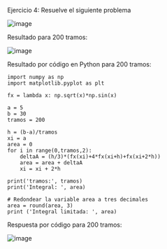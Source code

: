 Ejercicio 4: Resuelve el siguiente problema

![image](https://github.com/Jorge11Romero/M-todos-Num-ricos/assets/147437900/30059a79-c26f-497a-a162-1fa2fb6f0929)

Resultado para 200 tramos:

![image](https://github.com/Jorge11Romero/M-todos-Num-ricos/assets/147437900/c3e040b6-2c10-4dde-a984-ba6dda63680d)

Resultado por código en Python para 200 tramos:


    import numpy as np
    import matplotlib.pyplot as plt
    
    fx = lambda x: np.sqrt(x)*np.sin(x)
    
    a = 5
    b = 30
    tramos = 200
    
    h = (b-a)/tramos
    xi = a
    area = 0
    for i in range(0,tramos,2):
        deltaA = (h/3)*(fx(xi)+4*fx(xi+h)+fx(xi+2*h))
        area = area + deltaA
        xi = xi + 2*h
    
    print('tramos:', tramos)
    print('Integral: ', area)
    
    # Redondear la variable area a tres decimales
    area = round(area, 3)
    print ('Integral limitada: ', area)

Respuesta por código para 200 tramos:

 ![image](https://github.com/Jorge11Romero/M-todos-Num-ricos/assets/147437900/5c4ab247-baf3-46ee-9490-5e28893bcd2a)
